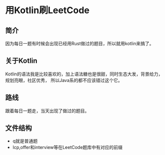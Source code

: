 # 用Kotlin刷LeetCode

## 简介

因为每日一题有时候会出现已经用Rust做过的题目，所以就用kotlin来搞了。

## 关于Kotlin

Kotlin的语法我是比较喜欢的，加上语法糖也是很甜，同时生态大发，背景给力，规划亮眼，社区优秀，
所以Java系的都不应该错过这个它。

## 路线

跟着每日一题走，当天出现了做过的题目。

## 文件结构

* q就是普通题
* lcp,offer和interview等在LeetCode题库中有对应的前缀